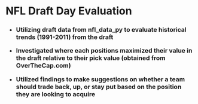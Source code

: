 <h1>
  NFL Draft Day Evaluation
</h1>
<h3>
  
- Utilizing draft data from nfl_data_py to evaluate historical trends (1991-2011) from the draft
  
- Investigated where each positions maximized their value in the draft relative to their pick value (obtained from OverTheCap.com)

- Utilized findings to make suggestions on whether a team should trade back, up, or stay put based on the position they are looking to acquire
</h3>
